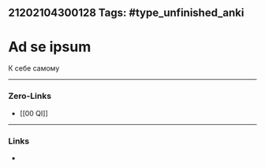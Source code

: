21202104300128
Tags: #type_unfinished_anki
---
# Ad se ipsum

К себе самому

---
### Zero-Links
- [[00 QI]]
---
### Links
-